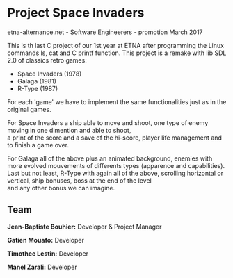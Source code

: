 # Project Space Invaders
etna-alternance.net - Software Engineerers - promotion March 2017

This is th last C project of our 1st year at ETNA after programming the Linux commands ls, cat and C printf function.
This project is a remake with lib SDL 2.0 of classics retro games:

- Space Invaders (1978)
- Galaga (1981)
- R-Type (1987)  

For each 'game' we have to implement the same functionalities just as in the original games.  
  
For Space Invaders a ship able to move and shoot, one type of enemy moving in one dimention and able to shoot,  
a print of the score and a save of the hi-score, player life management and to finish a game over.  
  
For Galaga all of the above plus an animated background, enemies with more evolved mouvements of differents types (apparence and capabilities).  
Last but not least, R-Type with again all of the above, scrolling horizontal or vertical, ship bonuses, boss at the end of the level  
and any other bonus we can imagine.  
 


## Team
**Jean-Baptiste Bouhier:** Developer & Project Manager

**Gatien Mouafo:** Developer

**Timothee Lestin:** Developer

**Manel Zarali:** Developer
